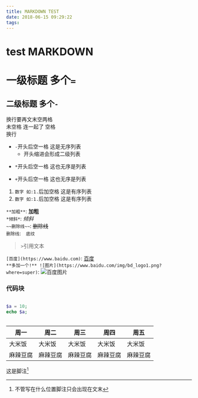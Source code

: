 ```yaml
---
title: MARKDOWN TEST
date: 2018-06-15 09:29:22
tags:
---
```

# test MARKDOWN
一级标题 多个`=`  
===================
二级标题 多个`-`  
----------------
换行要再文末空两格  
未空格
连一起了
空格  
换行  

- `-`开头后空一格 这是无序列表  
  - 开头缩进会形成二级列表  
* `*`开头后空一格 这也无序是列表  
+ `+`开头后空一格 这也无序是列表  

1. `数字 如:1.`后加空格 这是有序列表  
2. `数字 如:1.`后加空格 这是有序列表  

`**加粗**`: **加粗**  
`*倾斜*`: *倾斜*  
`~~删除线~~`: ~~删除线~~  
``删除线``:　`底纹`  

> `>`引用文本  

`[百度](https://www.baidu.com)`: [百度](https://www.baidu.com)  
`**多加一个!** ![图片](https://www.baidu.com/img/bd_logo1.png?where=super)`: ![百度图片](https://www.baidu.com/img/bd_logo1.png?where=super)  

[^1]:不管写在什么位置脚注只会出现在文末  

### 代码块  
```php  

$a = 10;
echo $a;
  
```  

周一 | 周二 | 周三 | 周四 | 周五 |  
---- | ---- | ---- | ---- | ---- |  
大米饭 | 大米饭 | 大米饭 | 大米饭 | 大米饭 |  
麻辣豆腐 | 麻辣豆腐 | 麻辣豆腐 | 麻辣豆腐 | 麻辣豆腐 |  

这是脚注[^1]


